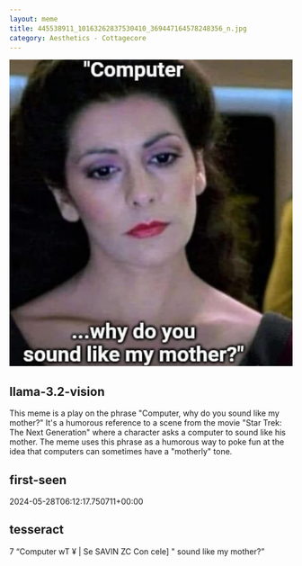 ```yaml
---
layout: meme
title: 445538911_10163262837530410_369447164578248356_n.jpg
category: Aesthetics - Cottagecore
---
```


<div markdown="0"><a href="445538911_10163262837530410_369447164578248356_n.jpg"><img class="photo" src="445538911_10163262837530410_369447164578248356_n.jpg" /></a>

<h2>llama-3.2-vision</h2>
<p title="Llama-3.2-11B is a really good model that probably gets the visual details right but doesn't understand literary or media references, and often fails to accurately represent the physical arrangement of objects and the implied relationships between the objects.">This meme is a play on the phrase &quot;Computer, why do you sound like my mother?&quot; It&#x27;s a humorous reference to a scene from the movie &quot;Star Trek: The Next Generation&quot; where a character asks a computer to sound like his mother. The meme uses this phrase as a humorous way to poke fun at the idea that computers can sometimes have a &quot;motherly&quot; tone.</p>

<h2>first-seen</h2>
<p title="Because Git doesn't preserve file modification times, this metadata file contains the file's modification time when it was added to the library.">2024-05-28T06:12:17.750711+00:00</p>

<h2>tesseract</h2>
<p title="Tesseract is often terrible and just gives a lot of nonsense characters, but it used to be the state of the art, and usually it is better at correctly representing text than llama-3.2-vision-11b.">7 “Computer wT  ¥ |  Se SAVIN ZC Con cele] &quot; sound like my mother?”</p>

</div>

